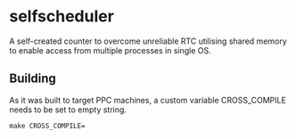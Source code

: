 # selfscheduler
A self-created counter to overcome unreliable RTC utilising shared memory to enable access from multiple processes in single OS.

## Building
As it was built to target PPC machines, a custom variable CROSS_COMPILE needs to be set to empty string.
```
make CROSS_COMPILE=
```
